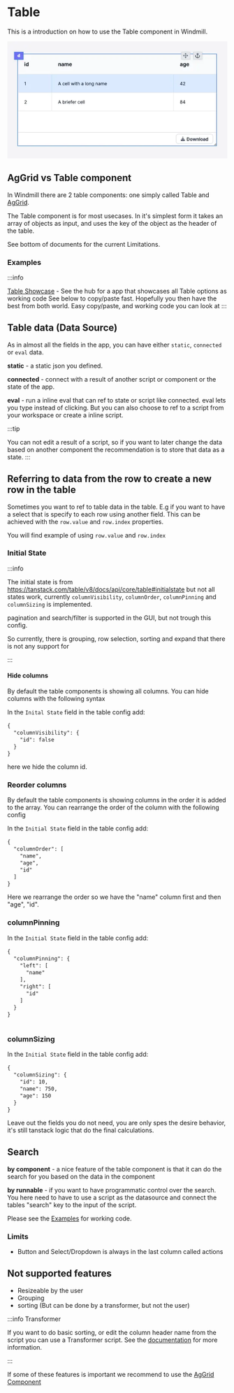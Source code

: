 # Table

This is a introduction on how to use the Table component in Windmill.

![Table API](../../../assets/apps/4_app_component_library/table.png.webp)

## AgGrid vs Table component

In Windmill there are 2 table components: one simply called Table and
[AgGrid](../aggrid_table/index.md).

The Table component is for most usecases. In it's simplest form it takes an
array of objects as input, and uses the key of the object as the header of the
table.

See bottom of documents for the current Limitations.

### Examples

:::info

[Table Showcase](https://hub.windmill.dev/apps/19/table-component-showcase) - See the hub for a app that showcases all Table options as working code
See below to copy/paste fast. Hopefully you then have the best from both world. Easy copy/paste, and working code you can look at
:::

## Table data (Data Source)

As in almost all the fields in the app, you can have either `static`,
`connected` or `eval` data.

**static** - a static json you defined.

**connected** - connect with a result of another script or component or the
state of the app.

**eval** - run a inline eval that can ref to state or script like connected.
eval lets you type instead of clicking. But you can also choose to ref to a
script from your workspace or create a inline script.

:::tip

You can not edit a result of a script, so if you want to later change the data
based on another component the recommendation is to store that data as a state.
:::

## Referring to data from the row to create a new row in the table

Sometimes you want to ref to table data in the table. E.g if you want to have a
select that is specify to each row using another field. This can be achieved
with the `row.value` and `row.index` properties.

You will find example of using `row.value` and `row.index`

### Initial State

:::info

The initial state is from
https://tanstack.com/table/v8/docs/api/core/table#initialstate but not all
states work, currently `columnVisibility`, `columnOrder`, `columnPinning` and
`columnSizing` is implemented.

pagination and search/filter is supported in the GUI, but not trough this
config.

So currently, there is grouping, row selection, sorting and expand that there is
not any support for

:::

#### Hide columns

By default the table components is showing all columns. You can hide columns
with the following syntax

In the `Inital State` field in the table config add:

```tsx
{
  "columnVisibility": {
    "id": false
  }
}
```

here we hide the column id.

### Reorder columns

By default the table components is showing columns in the order it is added to
the array. You can rearrange the order of the column with the following config

In the `Initial State` field in the table config add:

```tsx
{
  "columnOrder": [
    "name",
    "age",
    "id"
  ]
}
```

Here we rearrange the order so we have the "name" column first and then "age",
"id".

### columnPinning

In the `Initial State` field in the table config add:

```tsx
{
  "columnPinning": {
    "left": [
      "name"
    ],
    "right": [
      "id"
    ]
  }
}


```

### columnSizing

In the `Initial State` field in the table config add:

```tsx
{
  "columnSizing": {
    "id": 10,
    "name": 750,
    "age": 150
  }
}
```

Leave out the fields you do not need, you are only spes the desire behavior, it's still tanstack logic that do the final calculations.

## Search

**by component** - a nice feature of the table component is that it can do the
search for you based on the data in the component

**by runnable** - if you want to have programmatic control over the search. You
here need to have to use a script as the datasource and connect the tables
"search" key to the input of the script.

Please see the [Examples](#examples) for working code.

### Limits

- Button and Select/Dropdown is always in the last column called actions

## Not supported features

- Resizeable by the user
- Grouping
- sorting (But can be done by a transformer, but not the user)

:::info Transformer

If you want to do basic sorting, or edit the column header name from the script
you can use a Transformer script. See the
[documentation](../../../apps/3_app-runnable-panel.mdx#transformer)
for more information.

:::

If some of these features is important we recommend to use the
[AgGrid Component](../aggrid_table/index.md)

